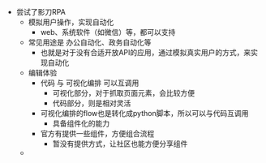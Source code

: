 - 尝试了影刀RPA
	- 模拟用户操作，实现自动化
		- web、系统软件（如微信）等，都可以支持
	- 常见用途是 办公自动化、政务自动化等
		- 也就是对于没有合适开放API的应用，通过模拟真实用户的方式，来实现自动化
	- 编辑体验
		- 代码 与 可视化编排 可以互调用
			- 可视化部分，对于抓取页面元素，会比较方便
			- 代码部分，则是相对灵活
		- 可视化编排的flow也是转化成python脚本，所以可以与代码互调用
			- 具备组件化的能力
		- 官方有提供一些组件，方便组合流程
			- 暂没有提供方式，让社区也能方便分享组件
	-